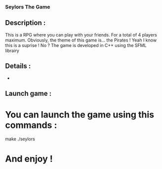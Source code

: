 ### Seylors The Game

## Description :

This is a RPG where you can play with your friends.
For a total of 4 players maximum.
Obviously, the theme of this game is... the Pirates ! 
Yeah I know this is a suprise ! No ?
The game is developed in C++ using the SFML librairy

## Details : 

- 

## Launch game : 

# You can launch the game using this commands : 

make
./seylors

# And enjoy !

